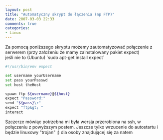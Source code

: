 ```yaml
---
layout: post
title: "Automatyczny skrypt do łączenia (np FTP)"
date: 2007-03-03 22:33
comments: true
categories:
- Linux
---
```

<p>Za pomocą poniższego skryptu możemy zautomatyzować połączenie z serwerem (przy założeniu że mamy zainstalowany pakiet expect)<br>
jeśli nie to (Ubuntu) `sudo apt-get install expect`</p>

``` bash
#!/usr/bin/env expect

set username yourUsername
set pass yourPasswd
set host theHost

spawn ftp ${username}@${host}
expect "Password:"
send "${pass}\r"
expect "ftp&gt; "
interact
````

Szczerze mówiąc potrzebna mi była wersja przerobiona na ssh, w połączeniu z powyższym postem. Jeszcze tylko wrzucenie do autostartu i będzie linuxowy "trojan" ;) dla osoby znajdującej się za natem</p>
		